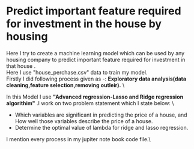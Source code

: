 # Predict important feature required for investment in the house by housing 
Here I try to create a machine learning model which can be used by any housing company to predict important feature required for investment in that house . \
Here I use "house_perchase.csv" data to train my model. \
Firstly I did following process given as -: **Exploratory data analysis(data cleaning,feature selection,removing outleir).** \

In this Model I use **"Advanced regression-Lasso and Ridge regression algorithim"** .I work on two problem statement which I state below: \
- Which variables are significant in predicting the price of a house, and How well those variables describe the price of a house.
- Determine the optimal value of lambda for ridge and lasso regression.

I mention every process in my jupiter note book code file.\
